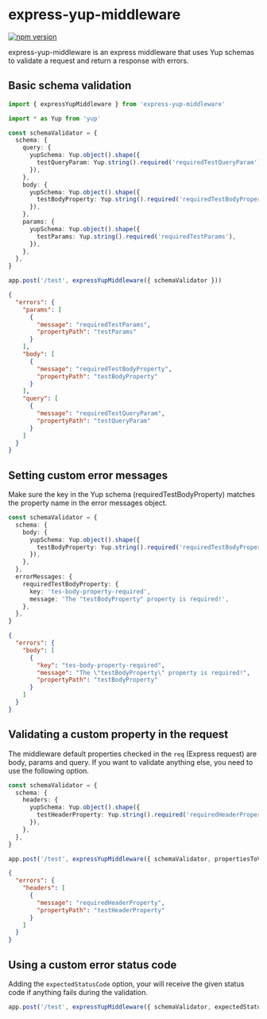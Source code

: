 # express-yup-middleware

[![npm version](https://badge.fury.io/js/express-yup-middleware.svg)](https://badge.fury.io/js/express-yup-middleware)

express-yup-middleware is an express middleware that uses Yup schemas to validate a request and return a response with errors.

## Basic schema validation

```ts
import { expressYupMiddleware } from 'express-yup-middleware'

import * as Yup from 'yup'

const schemaValidator = {
  schema: {
    query: {
      yupSchema: Yup.object().shape({
        testQueryParam: Yup.string().required('requiredTestQueryParam'),
      }),
    },
    body: {
      yupSchema: Yup.object().shape({
        testBodyProperty: Yup.string().required('requiredTestBodyProperty'),
      }),
    },
    params: {
      yupSchema: Yup.object().shape({
        testParams: Yup.string().required('requiredTestParams'),
      }),
    },
  },
}

app.post('/test', expressYupMiddleware({ schemaValidator }))
```

```json
{
  "errors": {
    "params": [
      {
        "message": "requiredTestParams",
        "propertyPath": "testParams"
      }
    ],
    "body": [
      {
        "message": "requiredTestBodyProperty",
        "propertyPath": "testBodyProperty"
      }
    ],
    "query": [
      {
        "message": "requiredTestQueryParam",
        "propertyPath": "testQueryParam"
      }
    ]
  }
}
```

## Setting custom error messages

Make sure the key in the Yup schema (requiredTestBodyProperty) matches the property name in the error messages object.

```ts
const schemaValidator = {
  schema: {
    body: {
      yupSchema: Yup.object().shape({
        testBodyProperty: Yup.string().required('requiredTestBodyProperty'),
      }),
    },
  },
  errorMessages: {
    requiredTestBodyProperty: {
      key: 'tes-body-property-required',
      message: 'The "testBodyProperty" property is required!',
    },
  },
}
```

```json
{
  "errors": {
    "body": [
      {
        "key": "tes-body-property-required",
        "message": "The \"testBodyProperty\" property is required!",
        "propertyPath": "testBodyProperty"
      }
    ]
  }
}
```

## Validating a custom property in the request

The middleware default properties checked in the `req` (Express request) are body, params and query. If you want to validate anything else, you need to use the following option.

```ts
const schemaValidator = {
  schema: {
    headers: {
      yupSchema: Yup.object().shape({
        testHeaderProperty: Yup.string().required('requiredHeaderProperty'),
      }),
    },
  },
}

app.post('/test', expressYupMiddleware({ schemaValidator, propertiesToValidate: ['headers'] }))
```

```json
{
  "errors": {
    "headers": [
      {
        "message": "requiredHeaderProperty",
        "propertyPath": "testHeaderProperty"
      }
    ]
  }
}
```

## Using a custom error status code

Adding the `expectedStatusCode` option, your will receive the given status code if anything fails during the validation.

```ts
app.post('/test', expressYupMiddleware({ schemaValidator, expectedStatusCode: 418 }))
```
